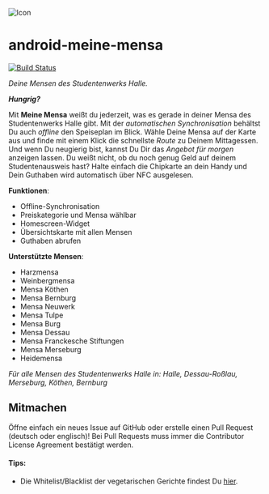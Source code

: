 ![Icon](app/src/main/res/mipmap-xxxhdpi/ic_launcher.png)

# android-meine-mensa

[![Build Status](https://travis-ci.org/janheinrichmerker/android-meine-mensa.svg?branch=master)](https://travis-ci.org/janheinrichmerker/android-meine-mensa)

_Deine Mensen des Studentenwerks Halle._

**_Hungrig?_**

Mit **Meine Mensa** weißt du jederzeit, was es gerade in deiner Mensa des Studentenwerks Halle gibt.
Mit der _automatischen Synchronisation_ behältst Du auch _offline_ den Speiseplan im Blick.
Wähle Deine Mensa auf der Karte aus und finde mit einem Klick die schnellste _Route_ zu Deinem Mittagessen.
Und wenn Du neugierig bist, kannst Du Dir das _Angebot für morgen_ anzeigen lassen.
Du weißt nicht, ob du noch genug Geld auf deinem Studentenausweis hast? Halte einfach die Chipkarte an dein Handy und Dein Guthaben wird automatisch über NFC ausgelesen.

**Funktionen**:

- Offline-Synchronisation
- Preiskategorie und Mensa wählbar
- Homescreen-Widget
- Übersichtskarte mit allen Mensen
- Guthaben abrufen

**Unterstützte Mensen**:

- Harzmensa
- Weinbergmensa
- Mensa Köthen
- Mensa Bernburg
- Mensa Neuwerk
- Mensa Tulpe
- Mensa Burg
- Mensa Dessau
- Mensa Franckesche Stiftungen
- Mensa Merseburg
- Heidemensa

_Für alle Mensen des Studentenwerks Halle in: Halle, Dessau-Roßlau, Merseburg, Köthen, Bernburg_

## Mitmachen

Öffne einfach ein neues Issue auf GitHub oder erstelle einen Pull Request (deutsch oder englisch)!
Bei Pull Requests muss immer die Contributor License Agreement bestätigt werden.

#### Tips:

- Die Whitelist/Blacklist der vegetarischen Gerichte findest Du [hier](https://github.com/janheinrichmerker/android-meine-mensa/blob/master/app/src/main/java/com/janheinrichmerker/meinemensa/parse/MenuParser.java#L54).
